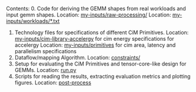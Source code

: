 Contents:
0. Code for deriving the GEMM shapes from real workloads and input gemm shapes.
    Location: [my-inputs/raw-processing/](my-inputs/raw-processing/)
    Location: [my-inputs/workloads/*.txt](my-inputs/workloads/)
1. Technology files for specifications of different CiM Primitives.
    Location: [my-inputs/cim-library-accelergy](my-inputs/cim-library-accelergy/) for cim energy specifications for accelergy
    Location: [my-inputs/primitives](my-inputs/primitives/) for cim area, latency and parallelism specifications
2. Dataflow/mapping Algorithm.
    Location: [constraints/](constraints/)
3. Setup for evaluating the CiM Primitives and tensor-core-like design for GEMMs.
    Location: [run.py](run.py)
4. Scripts for reading the results, extracting evaluation metrics and plotting figures.
    Location: [post-process](post-process/)



